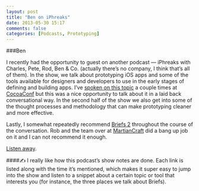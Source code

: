 ```yaml
---
layout: post
title: "Ben on iPhreaks"
date: 2013-05-30 15:17
comments: false
categories: [Podcasts, Prototyping]
---
```

###Ben

I recently had the opportunity to guest on another podcast — iPhreaks with Charles, Pete, Rod, Ben & Co. (actually there’s no company, I think that’s all of them). In the show, we talk about prototyping iOS apps and some of the tools available for designers and developers to use in the early stages of defining and building apps. I’ve [spoken on this topic](/talks/prototypes/) a couple times at [CocoaConf](http://cocoaconf.com) but this was a nice opportunity to talk about it in a laid back conversational way. In the second half of the show we also get into some of the thought processes and methodology that can make prototyping cleaner and more effective.

Lastly, I somewhat repeatedly recommend [Briefs 2](http://giveabrief.com) throughout the course of the conversation. Rob and the team over at [MartianCraft](http://martiancraft.com) did a bang up job on it and I can not recommend it enough.

[Listen away](http://iphreaksshow.com/008-iphreaks-show-prototypes-with-ben-lachman/). 

####&#9997; I really like how this podcast’s show notes are done. Each link is listed along with the time it’s mentioned, which makes it super easy to jump into the show and listen to a snippet about a certain topic or tool that interests you (for instance, the three places we talk about Briefs).
